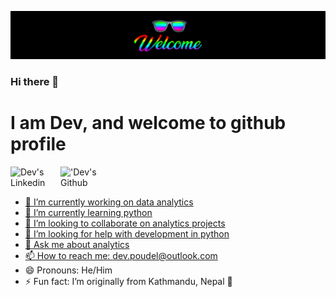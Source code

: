 <p  align="center"><img src = "Welcome.gif"></p>

### Hi there 👋

# I am Dev, and welcome to github profile


<a href="https://www.linkedin.com/in/devashishpoudel/">
  <img align="left" alt="Dev's Linkedin" width="80px" src="https://img.shields.io/badge/LinkedIn-Linkedin-blue" />
</a>
<a href="https://github.com/dev7150">
  <img align="left" alt="'Dev's Github" width="80px" src="https://img.shields.io/badge/Github-Github-blue" />

<br/>
<br/>


- 🔭 I’m currently working on data analytics 
- 🌱 I’m currently learning python
- 👯 I’m looking to collaborate on analytics projects
- 🤔 I’m looking for help with development in python
- 💬 Ask me about analytics
- 📫 How to reach me: dev.poudel@outlook.com
- 😄 Pronouns: He/Him
- ⚡ Fun fact: I’m originally from Kathmandu, Nepal 🚩

